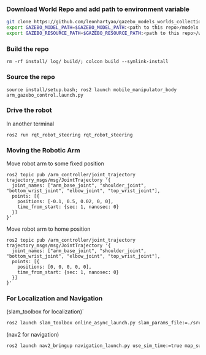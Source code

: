 ### Download World Repo and add path to environment variable
```sh
git clone https://github.com/leonhartyao/gazebo_models_worlds_collection.git
export GAZEBO_MODEL_PATH=$GAZEBO_MODEL_PATH:<path to this repo>/models
export GAZEBO_RESOURCE_PATH=$GAZEBO_RESOURCE_PATH:<path to this repo>/worlds
```
### Build the repo
```
rm -rf install/ log/ build/; colcon build --symlink-install
```

### Source the repo
```
source install/setup.bash; ros2 launch mobile_manipulator_body arm_gazebo_control.launch.py
```

### Drive the robot
In another terminal
```
ros2 run rqt_robot_steering rqt_robot_steering
```

### Moving the Robotic Arm
Move robot arm to some fixed position
```
ros2 topic pub /arm_controller/joint_trajectory trajectory_msgs/msg/JointTrajectory '{
  joint_names: ["arm_base_joint", "shoulder_joint", "bottom_wrist_joint", "elbow_joint", "top_wrist_joint"],
  points: [{
    positions: [-0.1, 0.5, 0.02, 0, 0],
    time_from_start: {sec: 1, nanosec: 0}
  }]
}'
```

Move robot arm to home position
```
ros2 topic pub /arm_controller/joint_trajectory trajectory_msgs/msg/JointTrajectory '{
  joint_names: ["arm_base_joint", "shoulder_joint", "bottom_wrist_joint", "elbow_joint", "top_wrist_joint"],
  points: [{
    positions: [0, 0, 0, 0, 0],
    time_from_start: {sec: 1, nanosec: 0}
  }]
}'
```

### For Localization and Navigation
(slam_toolbox for localization)`
```sh
ros2 launch slam_toolbox online_async_launch.py slam_params_file:=./src/mobile_robot_manipulator/src/mobile_manipulator_body/config/mapper_params_online_async.yaml use_sim_time:=true
```
(nav2 for navigation)
```sh
ros2 launch nav2_bringup navigation_launch.py use_sim_time:=true map_subscribe_transient_local:=true
```